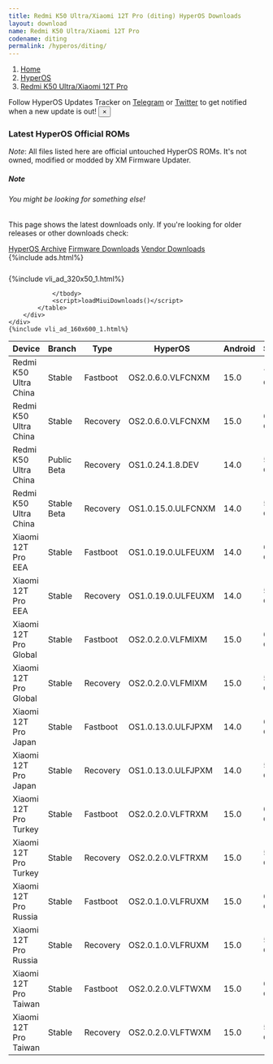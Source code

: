 ```yaml
---
title: Redmi K50 Ultra/Xiaomi 12T Pro (diting) HyperOS Downloads
layout: download
name: Redmi K50 Ultra/Xiaomi 12T Pro
codename: diting
permalink: /hyperos/diting/
---
```

<nav aria-label="breadcrumb">
    <ol class="breadcrumb">
        <li class="breadcrumb-item"><a href="/">Home</a></li>
        <li class="breadcrumb-item"><a href="/hyperos/">HyperOS</a></li>
        <li class="breadcrumb-item active" aria-current="page"><a href="/hyperos/diting/">Redmi K50 Ultra/Xiaomi 12T Pro</a></li>
    </ol>
</nav>
<div class="alert alert-primary alert-dismissible fade show" role="alert">
    Follow HyperOS Updates Tracker on <a href="https://t.me/MIUIUpdatesTracker" class="alert-link">Telegram</a>
     or <a href="https://twitter.com/MiFwUpdater" class="alert-link">Twitter</a> to get notified when a new update is out!
    <button type="button" class="close" data-dismiss="alert" aria-label="Close">
        <span aria-hidden="true">&times;</span>
    </button>
</div>

### Latest HyperOS Official ROMs
*Note*: All files listed here are official untouched HyperOS ROMs. It's not owned, modified or modded by XM Firmware Updater.
<div class="card">
  <div class="card-body">
    <h5 class="card-title">Note</h5>
    <h6 class="card-subtitle mb-2 text-muted">You might be looking for something else!</h6>
    <p class="card-text">This page shows the latest downloads only.
     If you're looking for older releases or other downloads check:</p>
    <a href="/archive/hyperos/diting/" class="card-link">HyperOS Archive</a>
    <a href="/firmware/diting/" class="card-link">Firmware Downloads</a>
    <a href="/vendor/diting/" class="card-link">Vendor Downloads</a>
  </div>
</div>
{%include ads.html%}
<div class="row justify-content-center">
    <div class="col-10">
        <div class="table-responsive-md" style="margin-top: 25px;">
            {%include vli_ad_320x50_1.html%}
            <table id="miui" class="display dt-responsive nowrap compact table table-striped table-hover table-sm">
                <thead class="thead-dark">
                    <tr>
                        <th data-ref="device">Device</th>
                        <th data-ref="branch">Branch</th>
                        <th data-ref="type">Type</th>
                        <th data-ref="miui">HyperOS</th>
                        <th data-ref="android">Android</th>
                        <th data-ref="size">Size</th>
                        <th data-ref="size">Date</th>
                        <th data-ref="link">Link</th>
                    </tr>
                </thead>
                <tbody>
                <tr><td>Redmi K50 Ultra China</td><td>Stable</td><td>Fastboot</td><td>OS2.0.6.0.VLFCNXM</td><td>15.0</td><td>7.4 GB</td><td>2025-05-06</td><td><a href="/hyperos/diting/stable/OS2.0.6.0.VLFCNXM/">Download</a></td></tr>
<tr><td>Redmi K50 Ultra China</td><td>Stable</td><td>Recovery</td><td>OS2.0.6.0.VLFCNXM</td><td>15.0</td><td>6.3 GB</td><td>2025-05-14</td><td><a href="/hyperos/diting/stable/OS2.0.6.0.VLFCNXM/">Download</a></td></tr>
<tr><td>Redmi K50 Ultra China</td><td>Public Beta</td><td>Recovery</td><td>OS1.0.24.1.8.DEV</td><td>14.0</td><td>5.8 GB</td><td>2024-01-12</td><td><a href="/hyperos/diting/public beta/OS1.0.24.1.8.DEV/">Download</a></td></tr>
<tr><td>Redmi K50 Ultra China</td><td>Stable Beta</td><td>Recovery</td><td>OS1.0.15.0.ULFCNXM</td><td>14.0</td><td>5.9 GB</td><td>2025-01-23</td><td><a href="/hyperos/diting/stable beta/OS1.0.15.0.ULFCNXM/">Download</a></td></tr>
<tr><td>Xiaomi 12T Pro EEA</td><td>Stable</td><td>Fastboot</td><td>OS1.0.19.0.ULFEUXM</td><td>14.0</td><td>6.3 GB</td><td>2025-03-20</td><td><a href="/hyperos/diting/stable/OS1.0.19.0.ULFEUXM/">Download</a></td></tr>
<tr><td>Xiaomi 12T Pro EEA</td><td>Stable</td><td>Recovery</td><td>OS1.0.19.0.ULFEUXM</td><td>14.0</td><td>5.3 GB</td><td>2025-03-31</td><td><a href="/hyperos/diting/stable/OS1.0.19.0.ULFEUXM/">Download</a></td></tr>
<tr><td>Xiaomi 12T Pro Global</td><td>Stable</td><td>Fastboot</td><td>OS2.0.2.0.VLFMIXM</td><td>15.0</td><td>6.7 GB</td><td>2025-05-06</td><td><a href="/hyperos/diting/stable/OS2.0.2.0.VLFMIXM/">Download</a></td></tr>
<tr><td>Xiaomi 12T Pro Global</td><td>Stable</td><td>Recovery</td><td>OS2.0.2.0.VLFMIXM</td><td>15.0</td><td>5.5 GB</td><td>2025-05-14</td><td><a href="/hyperos/diting/stable/OS2.0.2.0.VLFMIXM/">Download</a></td></tr>
<tr><td>Xiaomi 12T Pro Japan</td><td>Stable</td><td>Fastboot</td><td>OS1.0.13.0.ULFJPXM</td><td>14.0</td><td>6.2 GB</td><td>2025-05-08</td><td><a href="/hyperos/diting/stable/OS1.0.13.0.ULFJPXM/">Download</a></td></tr>
<tr><td>Xiaomi 12T Pro Japan</td><td>Stable</td><td>Recovery</td><td>OS1.0.13.0.ULFJPXM</td><td>14.0</td><td>5.2 GB</td><td>2025-05-20</td><td><a href="/hyperos/diting/stable/OS1.0.13.0.ULFJPXM/">Download</a></td></tr>
<tr><td>Xiaomi 12T Pro Turkey</td><td>Stable</td><td>Fastboot</td><td>OS2.0.2.0.VLFTRXM</td><td>15.0</td><td>6.4 GB</td><td>2025-05-13</td><td><a href="/hyperos/diting/stable/OS2.0.2.0.VLFTRXM/">Download</a></td></tr>
<tr><td>Xiaomi 12T Pro Turkey</td><td>Stable</td><td>Recovery</td><td>OS2.0.2.0.VLFTRXM</td><td>15.0</td><td>5.5 GB</td><td>2025-05-27</td><td><a href="/hyperos/diting/stable/OS2.0.2.0.VLFTRXM/">Download</a></td></tr>
<tr><td>Xiaomi 12T Pro Russia</td><td>Stable</td><td>Fastboot</td><td>OS2.0.1.0.VLFRUXM</td><td>15.0</td><td>6.8 GB</td><td>2025-04-08</td><td><a href="/hyperos/diting/stable/OS2.0.1.0.VLFRUXM/">Download</a></td></tr>
<tr><td>Xiaomi 12T Pro Russia</td><td>Stable</td><td>Recovery</td><td>OS2.0.1.0.VLFRUXM</td><td>15.0</td><td>5.5 GB</td><td>2025-04-22</td><td><a href="/hyperos/diting/stable/OS2.0.1.0.VLFRUXM/">Download</a></td></tr>
<tr><td>Xiaomi 12T Pro Taiwan</td><td>Stable</td><td>Fastboot</td><td>OS2.0.2.0.VLFTWXM</td><td>15.0</td><td>6.4 GB</td><td>2025-05-13</td><td><a href="/hyperos/diting/stable/OS2.0.2.0.VLFTWXM/">Download</a></td></tr>
<tr><td>Xiaomi 12T Pro Taiwan</td><td>Stable</td><td>Recovery</td><td>OS2.0.2.0.VLFTWXM</td><td>15.0</td><td>5.4 GB</td><td>2025-05-27</td><td><a href="/hyperos/diting/stable/OS2.0.2.0.VLFTWXM/">Download</a></td></tr>

                </tbody>
                <script>loadMiuiDownloads()</script>
            </table>
        </div>
    </div>
    {%include vli_ad_160x600_1.html%}
</div>
